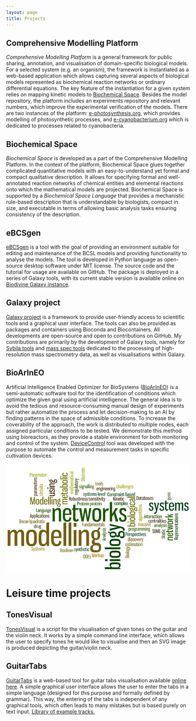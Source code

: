 ```yaml
---
layout: page
title: Projects
---
```


Comprehensive Modelling Platform
--------------------------------

_Comprehensive Modelling Platform_ is a general framework for public sharing, annotation, and visualisation of domain-specific biological models. For a selected system (e.g. an organism), the framework is instantiated as a web-based application which allows capturing several aspects of biological models represented as biochemical reaction networks or ordinary differential equations. The key feature of the instantiation for a given system relies on mapping kinetic models to [Biochemical Space](#bcs). Besides the model repository, the platform includes an experiments repository and relevant numbers, which improve the experimental verification of the models. There are two instances of the platform: [e-photosynthesis.org](http://www.e-photosynthesis.org/), which provides modelling of photosynthetic processes, and [e-cyanobacterium.org](https://www.e-cyanobacterium.org/) which is dedicated to processes related to cyanobacteria.

Biochemical Space
-----------------

_Biochemical Space_ is developed as a part of the Comprehensive Modelling Platform. In the context of the platform, Biochemical Space glues together complicated quantitative models with an easy-to-understand yet formal and compact qualitative description. It allows for specifying formal and well-annotated reaction networks of chemical entities and elemental reactions onto which the mathematical models are projected. Biochemical Space is supported by a _Biochemical Space Language_ that provides a mechanistic rule-based description that is understandable by biologists, compact in size, and executable in terms of allowing basic analysis tasks ensuring consistency of the description.

eBCSgen
-------

[eBCSgen](https://github.com/sybila/eBCSgen) is a tool with the goal of providing an environment suitable for editing and maintenance of the BCSL models and providing functionality to analyse the models. The tool is developed in Python language as open-source desktop software under MIT license. The source code and the tutorial for usage are available on GitHub. The package is deployed in a series of Galaxy tools, with its current stable version is available online on [Biodivine Galaxy instance](https://biodivine-vm.fi.muni.cz/galaxy).

Galaxy project
--------------

[Galaxy project](https://galaxyproject.org/) is a framework to provide user-friendly access to scientific tools and a graphical user interface. The tools can also be provided as packages and containers using Bioconda and Biocontainers. All developments are open-source and open to contributions on GitHub. My contributions are primarily by the development of Galaxy tools, namely for [Sybila tools](https://github.com/sybila/galaxytools) and [mass spec tools](https://github.com/RECETOX/galaxytools) dedicated to the processing of high-resolution mass spectrometry data, as well as visualisations within Galaxy.

BioArInEO
---------

Artificial Intelligence Enabled Optimizer for BioSystems ([BioArInEO](https://bioarineo.tech/)) is a semi-automatic software tool for the identification of conditions which optimize the given goal using artificial intelligence. The general idea is to avoid the tedious and resource-consuming manual design of experiments but rather automatize the process and let decision-making to an AI by finding patterns in the space of admissible conditions. To increase the coverability of the approach, the work is distributed to multiple nodes, each assigned particular conditions to be tested. We demonstrate this method using bioreactors, as they provide a stable environment for both monitoring and control of the system. [DeviceControl](https://github.com/SmartBioTech/DeviceControl) tool was developed with the purpose to automate the control and measurement tasks in specific cultivation devices.

![Systems biology](/images/systems-biology.png)

Leisure time projects
=====================

TonesVisual
-----------

[TonesVisual](https://github.com/xtrojak/TonesVisual) is a script for the visualisation of given tones on the guitar and the violin neck. It works by a simple command line interface, which allows the user to specify tones he would like to visualise and then an SVG image is produced depicting the guitar/violin neck.

GuitarTabs
----------

[GuitarTabs](/https://github.com/xtrojak/GuitarTabs) is a web-based tool for guitar tabs visualisation available [online here](http://guitartabs.westeurope.cloudapp.azure.com:5000/). A simple graphical user interface allows the user to enter the tabs in a simple language (designed for this purpose and formally defined by grammar). This way, the entering of the tabs is independent of any graphical tools, which often leads to many mistakes but is based purely on text input. [Library of example tracks.](tracks/tracks.html)